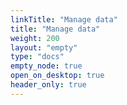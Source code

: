 ```yaml
---
linkTitle: "Manage data"
title: "Manage data"
weight: 200
layout: "empty"
type: "docs"
empty_node: true
open_on_desktop: true
header_only: true
---
```

